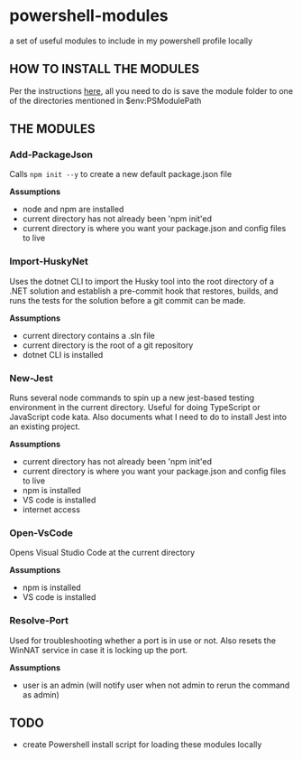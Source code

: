 # powershell-modules

a set of useful modules to include in my powershell profile locally

## HOW TO INSTALL THE MODULES

Per the instructions [here](https://learn.microsoft.com/en-us/powershell/scripting/developer/module/how-to-write-a-powershell-script-module?view=powershell-7.3), all you need to do is save the module folder to one of the directories mentioned in $env:PSModulePath

## THE MODULES

### Add-PackageJson 

Calls `npm init --y` to create a new default package.json file

**Assumptions**

- node and npm are installed
- current directory has not already been 'npm init'ed
- current directory is where you want your package.json and config files to live

### Import-HuskyNet

Uses the dotnet CLI to import the Husky tool into the root directory of a .NET solution and establish a pre-commit hook that restores, builds, and runs the tests for the solution before a git commit can be made.

**Assumptions**

- current directory contains a .sln file
- current directory is the root of a git repository
- dotnet CLI is installed

### New-Jest

Runs several node commands to spin up a new jest-based testing environment in the current directory. Useful for doing TypeScript or JavaScript code kata. Also documents what I need to do to install Jest into an existing project.

**Assumptions**

- current directory has not already been 'npm init'ed
- current directory is where you want your package.json and config files to live
- npm is installed
- VS code is installed
- internet access

### Open-VsCode

Opens Visual Studio Code at the current directory

**Assumptions**

- npm is installed
- VS code is installed

### Resolve-Port

Used for troubleshooting whether a port is in use or not. Also resets the WinNAT service in case it is locking up the port.

**Assumptions**

- user is an admin (will notify user when not admin to rerun the command as admin)

## TODO

- create Powershell install script for loading these modules locally

